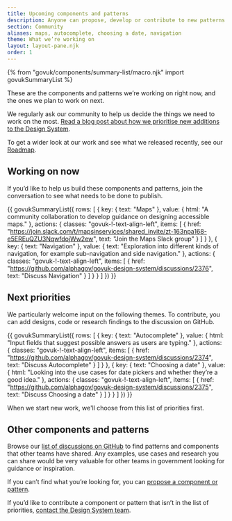 ```yaml
---
title: Upcoming components and patterns
description: Anyone can propose, develop or contribute to new patterns and components, or improvements to existing ones.
section: Community
aliases: maps, autocomplete, choosing a date, navigation
theme: What we’re working on
layout: layout-pane.njk
order: 1
---
```


{% from "govuk/components/summary-list/macro.njk" import govukSummaryList %}

These are the components and patterns we’re working on right now, and the ones we plan to work on next.

We regularly ask our community to help us decide the things we need to work on the most. [Read a blog post about how we prioritise new additions to the Design System](https://designnotes.blog.gov.uk/2022/09/07/how-we-prioritise-additions-to-the-gov-uk-design-system/).

To get a wider look at our work and see what we released recently, see our [Roadmap](/community/roadmap/).

## Working on now

If you’d like to help us build these components and patterns, join the conversation to see what needs to be done to publish.

{{ govukSummaryList({
  rows: [
    {
      key: {
        text: "Maps"
      },
      value: {
        html: "A community collaboration to develop guidance on designing accessible maps."
      },
      actions: {
        classes: "govuk-!-text-align-left",
        items: [
          {
            href: "https://join.slack.com/t/mapsinservices/shared_invite/zt-163npa168-e5EREuQZU3NqwfdojWw2ew",
            text: "Join the Maps Slack group"
          }
        ]
      }
    },
    {
      key: {
        text: "Navigation"
      },
      value: {
        text: "Exploration into different kinds of navigation, for example sub-navigation and side navigation."
      },
      actions: {
        classes: "govuk-!-text-align-left",
        items: [
          {
            href: "https://github.com/alphagov/govuk-design-system/discussions/2376",
            text: "Discuss Navigation"
          }
        ]
      }
    }
  ]
}) }}

## Next priorities

We particularly welcome input on the following themes. To contribute, you can add designs, code or research findings to the discussion on GitHub.

{{ govukSummaryList({
  rows: [
    {
      key: {
        text: "Autocomplete"
      },
      value: {
        html: "Input fields that suggest possible answers as users are typing."
      },
      actions: {
        classes: "govuk-!-text-align-left",
        items: [
          {
            href: "https://github.com/alphagov/govuk-design-system/discussions/2374",
            text: "Discuss Autocomplete"
          }
        ]
      }
    },
    {
      key: {
        text: "Choosing a date"
      },
      value: {
        html: "Looking into the use cases for date pickers and whether they’re a good idea."
      },
      actions: {
        classes: "govuk-!-text-align-left",
        items: [
          {
            href: "https://github.com/alphagov/govuk-design-system/discussions/2375",
            text: "Discuss Choosing a date"
          }
        ]
      }
    }
  ]
}) }}

When we start new work, we'll choose from this list of priorities first.

## Other components and patterns

Browse our [list of discussions on GitHub](https://github.com/orgs/alphagov/projects/43/views/1) to find patterns and components that other teams have shared. Any examples, use cases and research you can share would be very valuable for other teams in government looking for guidance or inspiration.

If you can’t find what you’re looking for, you can [propose a component or pattern](/community/propose-a-component-or-pattern/).

If you’d like to contribute a component or pattern that isn’t in the list of priorities, [contact the Design System team](/get-in-touch/).
